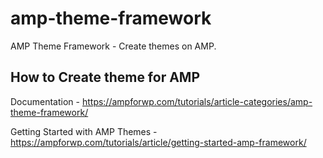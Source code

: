 # amp-theme-framework
AMP Theme Framework - Create themes on AMP.

## How to Create theme for AMP
Documentation - https://ampforwp.com/tutorials/article-categories/amp-theme-framework/

Getting Started with AMP Themes -  https://ampforwp.com/tutorials/article/getting-started-amp-framework/
